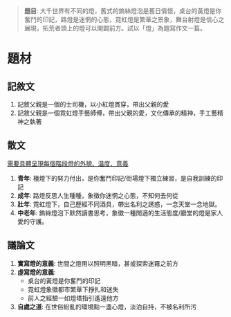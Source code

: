 > **題目**:
> 大千世界有不同的燈，舊式的鎢絲燈泡是舊日情懷，桌台的黃燈是你奮鬥的印記，路燈是迷惘的心態，霓虹燈是繁華之景象，舞台射燈是信心之展現，拓荒者頭上的燈可以開闢前方。試以「燈」為題寫作文一篇。

# 題材
## 記敘文
1. 記敘父親是一個的士司機，以小紅燈貫穿，帶出父親的愛
2. 記敘父親是一個霓虹燈手藝師傅，帶出父親的愛，文化傳承的精神，手工藝精神之執著

## 散文
<u>需要具體呈現每個階段燈的外貌、温度、意義</u>
1. **青年**: 檯燈下的努力付出，是你奮鬥印記/街場燈下獨立練習，是自我訓練的印記
2. **成年**: 路燈反思人生種種，象徵你迷惘之心態，不知何去何從
3. **壯年**: 霓虹燈下，自己歷經不同酒具，帶出名利之誘惑，一念天堂一念地獄。
4. **中老年**: 鎢絲燈泡下默然讀書思考，象徵一種閒適的生活態度/廳堂的燈是家人愛的守護。

## 議論文
1. **實寫燈的意義**: 世間之燈用以照明黑暗，甚或探索迷霧之前方
2. **虛寫燈的意義**:
	- 桌台的黃燈是你奮鬥的印記
	- 霓虹燈象徵都市繁華下掙扎和迷失
	- 前人之經驗一如燈塔指引遙遠他方
3. **自處之道**: 在世俗紛亂的環境點一盞心燈，淡泊自持，不被名利所污
